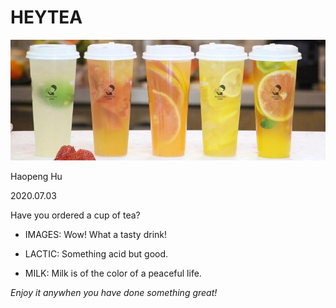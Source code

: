 # HEYTEA

![heytea](https://github.com/philthinker/HEYTEA/blob/master/IMAGES/heytea.jpg)

Haopeng Hu

2020.07.03

Have you ordered a cup of tea?

- IMAGES: Wow! What a tasty drink!

- LACTIC: Something acid but good.

- MILK: Milk is of the color of a peaceful life.

*Enjoy it anywhen you have done something great!*